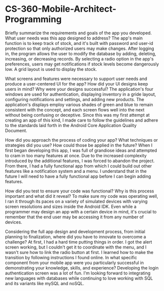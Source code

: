 # CS-360-Mobile-Architect-Programming

Briefly summarize the requirements and goals of the app you developed. What user needs was this app designed to address?
The app's main function is to keep track of stock, and it's built with password and user-id protection so that only authorized users may make changes. After logging in, the program allows the user to modify the database by adding, deleting, increasing, or decreasing records. By selecting a radio option in the app's preferences, users may get notifications if stock levels become dangerously low. A grid layout is used to display the stock.


What screens and features were necessary to support user needs and produce a user-centered UI for the app? How did your UI designs keep users in mind? Why were your designs successful?
The application's four windows are used for authentication, displaying inventory in a gride layout, configuring notifications and settings, and adding new products. The application's displays employ various shades of green and blue to remain consistent with the concept, and each screen flows well into the next without being confusing or deceptive. Since this was my first attempt at creating an app of this kind, I made care to follow the guidelines and adhere to the standards laid forth in the Android Core Application Quality Document.

How did you approach the process of coding your app? What techniques or strategies did you use? How could those be applied in the future?
When I first began developing this app, I was full of grandiose ideas and attempted to cram in too many features at once. Due to the increased complexity introduced by the additional features, I was forced to abandon the project. From there, I had a fully functional app from which I could build out other features like a notification system and a menu. I understand that in the future I will need to have a fully functional app before I can begin adding features.

How did you test to ensure your code was functional? Why is this process important and what did it reveal?
To make sure my code was operating well, I ran it through its paces on a variety of simulated devices with varying screen resolutions and sizes inside the Android IDK. Even while a programmer may design an app with a certain device in mind, it's crucial to remember that the end user may be accessing it from any number of devices.


Considering the full app design and development process, from initial planning to finalization, where did you have to innovate to overcome a challenge?
At first, I had a hard time putting things in order. I got the alert screen working, but I couldn't get it to coordinate with the menu, and I wasn't sure how to link the radio button at first. I learned how to make the transition by following instructions I found online.
In what specific component from your mobile app were you particularly successful in demonstrating your knowledge, skills, and experience?
Developing the login authentication screen was a lot of fun. I'm looking forward to integrating new languages with databases while continuing to love working with SQL and its variants like mySQL and noSQL.
